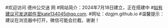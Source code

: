 #欢迎访问 德州公交迷 网
#网站简介：2024年7月18日建立，正在搭建中
#如有建议可发送邮件至kate134045@qq.com.
#网址：dzgjm.github.io 
#温馨提示：建议在浏览器中打开，微信可能会拦截，谢谢！
